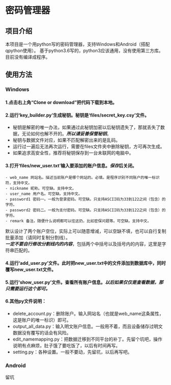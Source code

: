 ﻿# 密码管理器  
## 项目介绍  
本项目是一个用python写的密码管理器，支持Windows和Android（搭配qpython使用）。
基于python3.6写的，python3应该通用，没有使用第三方库。
目前没有编译成程序。  
## 使用方法  
### Windows  
#### 1.点击右上角“Clone or download”把代码下载到本地。  
#### 2.运行‘key_builder.py’生成秘钥。秘钥是‘files/secret_key.csy’文件。  
- 秘钥是解密的唯一办法，如果通过此秘钥加密以后秘钥遗失了，那就丢失了数据，无论如何也解不开的。***所以请妥善保管秘钥***。  
- 秘钥与数据文件对应，如果不匹配解密出来的是乱码。  
- 运行过一遍后无法再次运行，需要在files文件夹中删除秘钥，方可再次生成。  
- 如果追求高安全性，推荐将秘钥保存到一台未联网的电脑中。  
#### 3.打开‘files/new_user.txt’输入要添加的账户信息。***保存***后关闭。  
	- web_name 网站名。描述当前账户是哪个网站的。必填。是程序识别不同账户的唯一标识符，支持中文。  
	- nickname 昵称。可空缺。支持中文。  
	- user_name 用户名。可空缺。支持中文。  
	- password1 密码一。一般为登录密码。可空缺。只支持ASCII码为33到122之间（包含）的字符。  
	- password2 密码二。一般为支付密码。可空缺。只支持ASCII码为33到122之间（包含）的字符。  
	- remark 备注。随便什么说明都可以往这扔，比如密保问题等。可空缺。支持中文。  
默认设计了两个账户空位，实际上可以随意增减，可以空缺不填，也可以自行复制批量添加（请同时复制分割线）。  
***一定不要自行修改分割线内的内容***，包括两个中括号以及括号内的内容，这里是字符串匹配的。  
#### 4.运行‘add_user.py’文件。此时把new_user.txt中的文件添加到数据库中，同时覆写new_user.txt文件。  
#### 5.运行‘show_user.py’文件。查看所有账户信息。***以后如果仅仅是查看数据，那只需要运行这个即可。***    
#### 6.其他py文件说明：  
- delete_account.py：删除账户。输入网站名（也就是web_name这条属性，这是账户的唯一标识）即可。  
- output_all_data.py：输入明文账户信息。一般用不着，而且设备储存过明文数据没有覆写的话会有风险。  
- edit_namemapping.py：把数据迁移到不同平台的补丁。先留个坑吧，操作说明有点麻烦，肚子饿了要吃饭了，以后有时间再写。  
- setting.py：各种设置。一般不要动，先留坑，以后再写吧。  
### Android  
留坑  